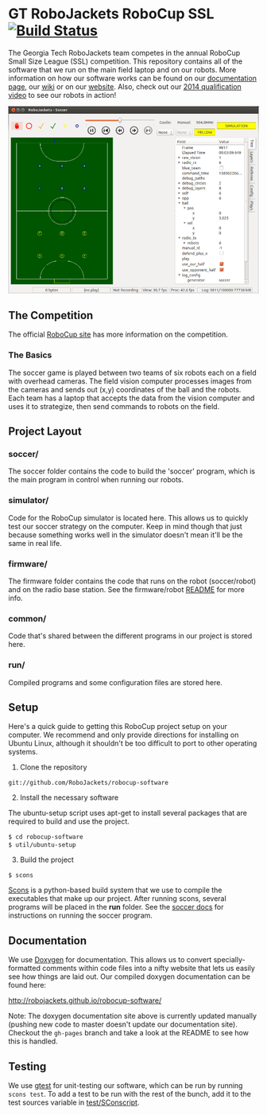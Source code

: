 # GT RoboJackets RoboCup SSL [![Build Status](https://travis-ci.org/RoboJackets/robocup-software.png?branch=master)](https://travis-ci.org/RoboJackets/robocup-software)


The Georgia Tech RoboJackets team competes in the annual RoboCup Small Size League (SSL) competition.  This repository contains all of the software that we run on the main field laptop and on our robots.  More information on how our software works can be found on our [documentation page](http://robojackets.github.io/robocup-software/), our [wiki](http://wiki.robojackets.org/w/RoboCup_Software) or on our [website](http://www.robojackets.org/).
Also, check out our [2014 qualification video](https://www.youtube.com/watch?v=H3F9HexPLT0) to see our robots in action! 

![Screenshot of the 'soccer' program](doc/images/soccer.png "Soccer")


## The Competition

The official [RoboCup site](http://robocupssl.cpe.ku.ac.th/) has more information on the competition.


### The Basics

The soccer game is played between two teams of six robots each on a field with overhead cameras.  The field vision computer processes images from the cameras and sends out (x,y) coordinates of the ball and the robots.  Each team has a laptop that accepts the data from the vision computer and uses it to strategize, then send commands to robots on the field.


## Project Layout

### soccer/

The soccer folder contains the code to build the 'soccer' program, which is the main program in control when running our robots.


### simulator/

Code for the RoboCup simulator is located here.  This allows us to quickly test our soccer strategy on the computer.  Keep in mind though that just because something works well in the simulator doesn't mean it'll be the same in real life.


### firmware/

The firmware folder contains the code that runs on the robot (soccer/robot) and on the radio base station.  See the firmware/robot [README](firmware/robot/README.md) for more info.


### common/

Code that's shared between the different programs in our project is stored here.


### run/

Compiled programs and some configuration files are stored here.


## Setup

Here's a quick guide to getting this RoboCup project setup on your computer.  We recommend and only provide directions for installing on Ubuntu Linux, although it shouldn't be too difficult to port to other operating systems.

1) Clone the repository

```
git://github.com/RoboJackets/robocup-software
```


2) Install the necessary software

The ubuntu-setup script uses apt-get to install several packages that are required to build and use the project.

```
$ cd robocup-software
$ util/ubuntu-setup
```

3) Build the project

```
$ scons
```

[Scons](http://www.scons.org/) is a python-based build system that we use to compile the executables that make up our project.  After running scons, several programs will be placed in the **run** folder.  See the [soccer docs](http://robojackets.github.io/robocup-software/md_soccer_doc__soccer.html) for instructions on running the soccer program.


## Documentation

We use [Doxygen](www.doxygen.org) for documentation.  This allows us to convert specially-formatted comments within code files into a nifty website that lets us easily see how things are laid out.  Our compiled doxygen documentation can be found here:

http://robojackets.github.io/robocup-software/

Note: The doxygen documentation site above is currently updated manually (pushing new code to master doesn't update our documentation site).  Checkout the `gh-pages` branch and take a look at the README to see how this is handled.


## Testing

We use [gtest](https://code.google.com/p/googletest/) for unit-testing our software, which can be run by running `scons test`.  To add a test to be run with the rest of the bunch, add it to the test sources variable in [test/SConscript](test/SConscript).
